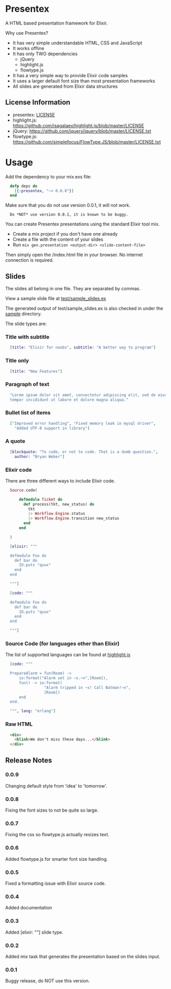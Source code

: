 Presentex
=========

A HTML based presentation framework for Elixir.

Why use Presentex?

* It has very simple understandable HTML, CSS and JavaScript
* It works offline
* It has only TWO dependencies
  * jQuery
  * highlight.js
  * flowtype.js
* It has a very simple way to provide Elixir code samples
* It uses a larger default font size than most presentation frameworks
* All slides are generated from Elixir data structures


## License Information

* presentex: [LICENSE](LICENSE)
* highlight.js: https://github.com/isagalaev/highlight.js/blob/master/LICENSE
* jQuery: https://github.com/jquery/jquery/blob/master/LICENSE.txt
* flowtype.js: https://github.com/simplefocus/FlowType.JS/blob/master/LICENSE.txt

# Usage

Add the dependency to your mix.exs file:

```elixir
  defp deps do
    [{:presentex, "~> 0.0.8"}]
  end
```

Make sure that you do not use version 0.0.1, it will not work.

```text
  Do *NOT* use version 0.0.1, it is known to be buggy.
```

You can create Presentex presentations using the standard Elixir tool mix.

* Create a mix project if you don't have one already
* Create a file with the content of your slides
* Run `mix gen.presentation <output-dir> <slide-content-file>`

Then simply open the <output-dir>/index.html file in your browser. No internet
connection is required.

## Slides

The slides all belong in one file.  They are separated by commas.

View a sample slide file at [test/sample_slides.ex](test/sample_slides.ex)

The generated output of test/sample_slides.ex is also checked in under the [sample](sample) directory.

The slide types are:

### Title with subtitle

```elixir
  [title: "Elixir for noobs", subtitle: "A better way to program"]
```

### Title only

```elixir
  [title: "New Features"]
```

### Paragraph of text

```elixir
  "Lorem ipsum dolor sit amet, consectetur adipiscing elit, sed do eiusmod
  tempor incididunt ut labore et dolore magna aliqua."
```

### Bullet list of items

```elixir
  ["Improved error handling", "Fixed memory leak in mysql driver",
    "Added UTF-8 support in library"]
```

### A quote

```elixir
  [blockquote: "To code, or not to code. That is a dumb question.",
    author: "Bryan Weber"]
```

### Elixir code

There are three different ways to include Elixir code.

```elixir
  Source.code(

      defmodule Ticket do
        def process(tkt, new_status) do
          tkt
          |> Workflow.Engine.status
          |> Workflow.Engine.transition new_status
        end
      end

  )
```

```elixir
  [elixir: """

  defmodule Foo do
    def bar do
      IO.puts "quux"
    end
  end

  """]
```

```elixir
  [code: """

  defmodule Foo do
    def bar do
      IO.puts "quux"
    end
  end

  """]
```

### Source Code (for languages other than Elixir)

The list of supported languages can be found at [highlight.js](https://highlightjs.org/download/)

```elixir
  [code: """

  PrepareAlarm = fun(Room) ->
      io:format("Alarm set in ~s.~n",[Room]),
      fun() -> io:format(
                 "Alarm tripped in ~s! Call Batman!~n",
                 [Room])
      end
  end.

  """, lang: "erlang"]
```

### Raw HTML

```html
  <div>
    <blink>We don't miss these days...</blink>
  </div>
```

## Release Notes

### 0.0.9

Changing default style from 'idea' to 'tomorrow'.

### 0.0.8

Fixing the font sizes to not be quite so large.

### 0.0.7

Fixing the css so flowtype.js actually resizes text.

### 0.0.6

Added flowtype.js for smarter font size handling.

### 0.0.5

Fixed a formatting issue with Elixir source code.

### 0.0.4

Added documentation

### 0.0.3

Added [elixir: "<source>"] slide type.

### 0.0.2

Added mix task that generates the presentation based on the slides input.

### 0.0.1

Buggy release, do NOT use this version.
